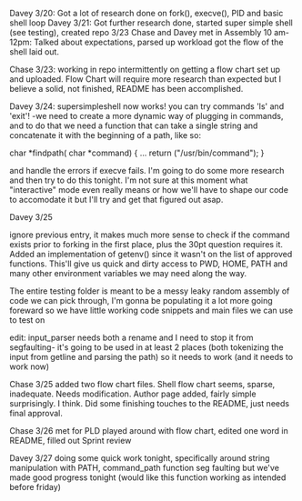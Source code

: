 Davey 3/20:
Got a lot of research done on fork(), execve(), PID and basic shell loop
Davey 3/21: 
Got further research done, started super simple shell (see testing), created repo
3/23 Chase and Davey met in Assembly 10 am-12pm:
Talked about expectations, parsed up workload got the flow of the shell laid out.

Chase 3/23:
working in repo intermittently on getting a flow chart set up and uploaded.
Flow Chart will require more research than expected but I believe a solid, not finished, README has been accomplished.

Davey 3/24: 
supersimpleshell now works! you can try commands 'ls' and 'exit'! 
-we need to create a more dynamic way of plugging in commands, and to do that we need a function that can take a single string and concatenate it with the beginning of a path, like so: 

char *findpath( char *command)
{
...
return ("/usr/bin/command");
}

and handle the errors if execve fails. I'm going to do some more research and then try to do this tonight. I'm not sure at this moment what "interactive" mode even really means or how we'll have to shape our code to accomodate it but I'll try and get that figured out asap.

Davey 3/25

ignore previous entry, it makes much more sense to check if the command exists prior to forking in the first place, plus the 30pt question requires it. Added an implementation of getenv() since it wasn't on the list of approved functions. This'll give us quick and dirty access to PWD, HOME, PATH and many other environment variables we may need along the way. 

The entire testing folder is meant to be a messy leaky random assembly of code we can pick through, I'm gonna be populating it a lot more going foreward so we have little working code snippets and main files we can use to test on

edit: input_parser needs both a rename and I need to stop it from segfaulting- it's going to be used in at least 2 places (both tokenizing the input from getline and parsing the path) so it needs to work (and it needs to work now)  

Chase 3/25 added two flow chart files. Shell flow chart seems, sparse, inadequate. Needs modification. Author page added, fairly simple surprisingly. I think. Did some finishing touches to the README, just needs final approval.

Chase 3/26 met for PLD played around with flow chart, edited one word in README, filled out Sprint review

Davey 3/27 doing some quick work tonight, specifically around string manipulation with PATH, command_path function seg faulting but we've made good progress tonight (would like this function working as intended before friday)
